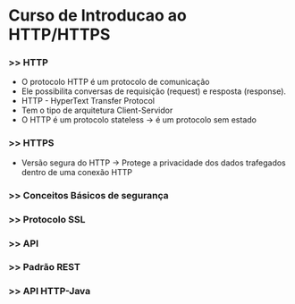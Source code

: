 # Curso de Introducao ao HTTP/HTTPS

### >> HTTP
- O protocolo HTTP é um protocolo de comunicação
- Ele possibilita conversas de requisição (request) e resposta (response).
- HTTP - HyperText Transfer Protocol
- Tem o tipo de arquitetura Client-Servidor
- O HTTP é um protocolo stateless → é um protocolo sem estado 

### >> HTTPS 
- Versão segura do HTTP → Protege a privacidade dos dados trafegados dentro de uma conexão HTTP

### >> Conceitos Básicos de segurança

### >> Protocolo SSL

### >> API

### >> Padrão REST

### >> API HTTP-Java
